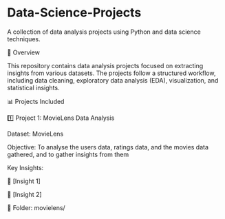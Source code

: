 # Data-Science-Projects

A collection of data analysis projects using Python and data science techniques.

📌 Overview

This repository contains data analysis projects focused on extracting insights from various datasets. The projects follow a structured workflow, including data cleaning, exploratory data analysis (EDA), visualization, and statistical insights.

📊 Projects Included

1️⃣ Project 1: MovieLens Data Analysis

Dataset: MovieLens

Objective: To analyse the users data, ratings data, and the movies data gathered, and to gather insights from them

Key Insights:

🔹 [Insight 1]

🔹 [Insight 2]

📂 Folder: movielens/
